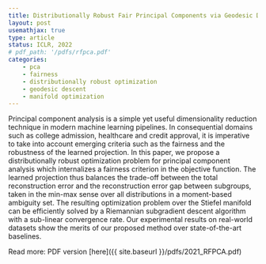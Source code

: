 ```yaml
---
title: Distributionally Robust Fair Principal Components via Geodesic Descents
layout: post
usemathjax: true
type: article
status: ICLR, 2022
# pdf_path: '/pdfs/rfpca.pdf'
categories:
    - pca
    - fairness
    - distributionally robust optimization
    - geodesic descent
    - manifold optimization
---
```


Principal component analysis is a simple yet useful dimensionality reduction technique in modern machine learning pipelines. In consequential domains such as college admission, healthcare and credit approval, it is imperative to take into account emerging criteria such as the fairness and the robustness of the learned projection. In this paper, we propose a distributionally robust optimization problem for principal component analysis which internalizes a fairness criterion in the objective function. The learned projection thus balances the trade-off between the total reconstruction error and the reconstruction error gap between subgroups, taken in the min-max sense over all distributions in a moment-based ambiguity set. The resulting optimization problem over the Stiefel manifold can be efficiently solved by a Riemannian subgradient descent algorithm with a sub-linear convergence rate. Our experimental results on real-world datasets show the merits of our proposed method over state-of-the-art baselines.

Read more: PDF version [here]({{ site.baseurl }}/pdfs/2021_RFPCA.pdf)
